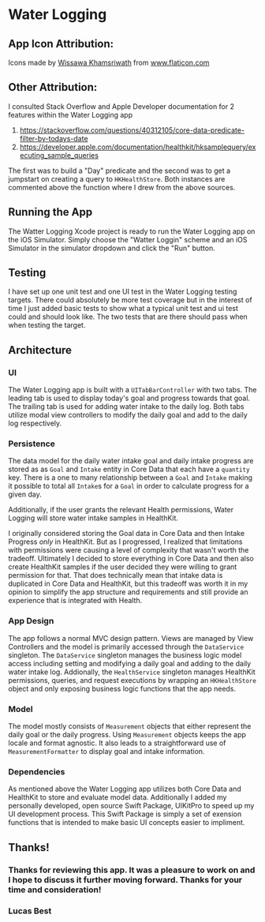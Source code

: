 # Water Logging

## App Icon Attribution: 

Icons made by <a href="https://www.flaticon.com/authors/wissawa-khamsriwath" title="Wissawa Khamsriwath">Wissawa Khamsriwath</a> from <a href="https://www.flaticon.com/" title="Flaticon"> www.flaticon.com</a>

## Other Attribution:

I consulted Stack Overflow and Apple Developer documentation for 2 features within the Water Logging app 

1)  https://stackoverflow.com/questions/40312105/core-data-predicate-filter-by-todays-date
2)  https://developer.apple.com/documentation/healthkit/hksamplequery/executing_sample_queries

The first was to build a "Day" predicate and the second was to get a jumpstart on creating a query to `HKHealthStore`. Both instances are commented above the function where I drew from the above sources.

## Running the App

The Watter Logging Xcode project is ready to run the Water Logging app on the iOS Simulator. Simply choose the "Watter Loggin" scheme and an iOS Simulator in the simulator dropdown and click the "Run" button.

## Testing

I have set up one unit test and one UI test in the Water Logging testing targets. There could absolutely be more test coverage but in the interest of time I just added basic tests to show what a typical unit test and ui test could and should look like. The two tests that are there should pass when when testing the target.

## Architecture

### UI

The Water Logging app is built with a `UITabBarController` with two tabs. The leading tab is used to display today's goal and progress towards that goal. The trailing tab is used for adding water intake to the daily log. Both tabs utilize modal view controllers to modify the daily goal and add to the daily log respectively.

### Persistence

The data model for the daily water intake goal and daily intake progress are stored as as `Goal` and `Intake` entity in Core Data that each have a `quantity` key. There is a one to many relationship between a `Goal` and `Intake` making it possible to total all `Intake`s for a `Goal` in order to calculate progress for a given day.

Additionally, if the user grants the relevant Health permissions, Water Logging will store water intake samples in HealthKit.

I originally considered storing the Goal data in Core Data and then Intake Progress _only_ in HealthKit. But as I progressed, I realized that limitations with permissions were causing a level of complexity that wasn't worth the tradeoff. Ultimately I decided to store everything in Core Data and then also create HealthKit samples if the user decided they were willing to grant permission for that. That does technically mean that intake data is duplicated in Core Data and HealthKit, but this tradeoff was worth it in my opinion to simplify the app structure and requirements and still provide an experience that is integrated with Health.

### App Design

The app follows a normal MVC design pattern. Views are managed by View Controllers and the model is primarily accessed through the `DataService` singleton. The `DataService` singleton manages the business logic model access including setting and modifying a daily goal and adding to the daily water intake log. Addionally, the `HealthService` singleton manages HealthKit permissions, queries, and request executions by wrapping an `HKHealthStore` object and only exposing business logic functions that the app needs.

### Model

The model mostly consists of `Measurement` objects that either represent the daily goal or the daily progress. Using `Measurement` objects keeps the app locale and format agnostic. It also leads to a straightforward use of `MeasurementFormatter` to display goal and intake information.

### Dependencies

As mentioned above the Water Logging app utilizes both Core Data and HealthKit to store and evaluate model data. Additionally I added my personally developed, open source Swift Package, UIKitPro to speed up my UI development process. This Swift Package is simply a set of exension functions that is intended to make basic UI concepts easier to impliment.

## Thanks!

### Thanks for reviewing this app. It was a pleasure to work on and I hope to discuss it further moving forward. Thanks for your time and consideration! 

### Lucas Best
